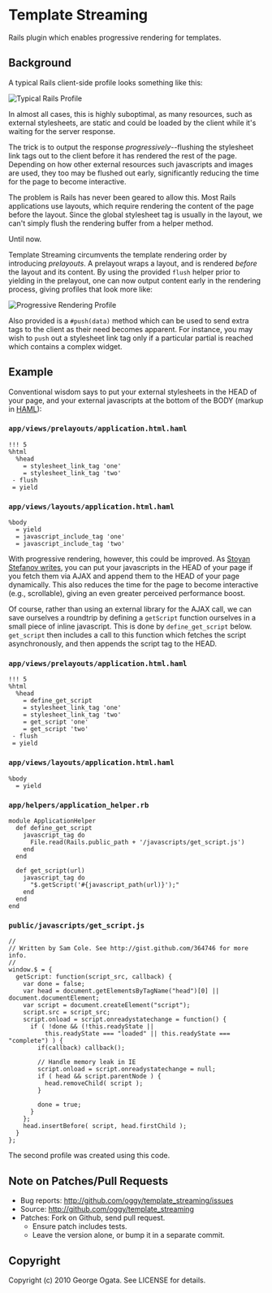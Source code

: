 # Template Streaming

Rails plugin which enables progressive rendering for templates.

## Background

A typical Rails client-side profile looks something like this:

![Typical Rails Profile][slow-profile]

In almost all cases, this is highly suboptimal, as many resources, such as
external stylesheets, are static and could be loaded by the client while it's
waiting for the server response.

The trick is to output the response *progressively*--flushing the stylesheet
link tags out to the client before it has rendered the rest of the
page. Depending on how other external resources such javascripts and images are
used, they too may be flushed out early, significantly reducing the time for the
page to become interactive.

The problem is Rails has never been geared to allow this. Most Rails
applications use layouts, which require rendering the content of the page before
the layout. Since the global stylesheet tag is usually in the layout, we can't
simply flush the rendering buffer from a helper method.

Until now.

Template Streaming circumvents the template rendering order by introducing
*prelayouts*. A prelayout wraps a layout, and is rendered *before* the layout
and its content. By using the provided `flush` helper prior to yielding in the
prelayout, one can now output content early in the rendering process, giving
profiles that look more like:

![Progressive Rendering Profile][fast-profile]

Also provided is a `#push(data)` method which can be used to send extra tags to
the client as their need becomes apparent. For instance, you may wish to `push`
out a stylesheet link tag only if a particular partial is reached which contains
a complex widget.

[slow-profile]: http://github.com/oggy/template_streaming/raw/master/doc/slow-profile.png
[fast-profile]: http://github.com/oggy/template_streaming/raw/master/doc/fast-profile.png

## Example

Conventional wisdom says to put your external stylesheets in the HEAD of your
page, and your external javascripts at the bottom of the BODY (markup in
[HAML][haml]):

### `app/views/prelayouts/application.html.haml`

    !!! 5
    %html
      %head
        = stylesheet_link_tag 'one'
        = stylesheet_link_tag 'two'
     - flush
     = yield

### `app/views/layouts/application.html.haml`

    %body
      = yield
      = javascript_include_tag 'one'
      = javascript_include_tag 'two'

With progressive rendering, however, this could be improved. As [Stoyan Stefanov
writes][stefanov], you can put your javascripts in the HEAD of your page if you
fetch them via AJAX and append them to the HEAD of your page dynamically. This
also reduces the time for the page to become interactive (e.g., scrollable),
giving an even greater perceived performance boost.

Of course, rather than using an external library for the AJAX call, we can save
ourselves a roundtrip by defining a `getScript` function ourselves in a small
piece of inline javascript. This is done by `define_get_script`
below. `get_script` then includes a call to this function which fetches the
script asynchronously, and then appends the script tag to the HEAD.

### `app/views/prelayouts/application.html.haml`

    !!! 5
    %html
      %head
        = define_get_script
        = stylesheet_link_tag 'one'
        = stylesheet_link_tag 'two'
        = get_script 'one'
        = get_script 'two'
     - flush
     = yield

### `app/views/layouts/application.html.haml`

    %body
      = yield

### `app/helpers/application_helper.rb`

    module ApplicationHelper
      def define_get_script
        javascript_tag do
          File.read(Rails.public_path + '/javascripts/get_script.js')
        end
      end

      def get_script(url)
        javascript_tag do
          "$.getScript('#{javascript_path(url)}');"
        end
      end
    end

### `public/javascripts/get_script.js`

    //
    // Written by Sam Cole. See http://gist.github.com/364746 for more info.
    //
    window.$ = {
      getScript: function(script_src, callback) {
        var done = false;
        var head = document.getElementsByTagName("head")[0] || document.documentElement;
        var script = document.createElement("script");
        script.src = script_src;
        script.onload = script.onreadystatechange = function() {
          if ( !done && (!this.readyState ||
              this.readyState === "loaded" || this.readyState === "complete") ) {
            if(callback) callback();

            // Handle memory leak in IE
            script.onload = script.onreadystatechange = null;
            if ( head && script.parentNode ) {
              head.removeChild( script );
            }

            done = true;
          }
        };
        head.insertBefore( script, head.firstChild );
      }
    };

The second profile was created using this code.

[haml]: http://haml-lang.com
[stefanov]: http://www.yuiblog.com/blog/2008/07/22/non-blocking-scripts
[get-script]: http://gist.github.com/364746

## Note on Patches/Pull Requests

 * Bug reports: http://github.com/oggy/template_streaming/issues
 * Source: http://github.com/oggy/template_streaming
 * Patches: Fork on Github, send pull request.
   * Ensure patch includes tests.
   * Leave the version alone, or bump it in a separate commit.

## Copyright

Copyright (c) 2010 George Ogata. See LICENSE for details.
